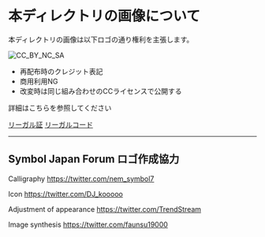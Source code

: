 # 本ディレクトリの画像について

本ディレクトリの画像は以下ロゴの通り権利を主張します。

![CC_BY_NC_SA](http://mirrors.creativecommons.org/presskit/buttons/88x31/png/by-nc-sa.png)

- 再配布時のクレジット表記
- 商用利用NG
- 改変時は同じ組み合わせのCCライセンスで公開する

詳細はこちらを参照してください

[リーガル証](https://creativecommons.org/licenses/by-nc-sa/4.0/deed.ja)
[リーガルコード](https://creativecommons.org/licenses/by-nc-sa/4.0/legalcode.ja)


---
## Symbol Japan Forum ロゴ作成協力

Calligraphy
https://twitter.com/nem_symbol7

Icon
https://twitter.com/DJ_kooooo

Adjustment of appearance
https://twitter.com/TrendStream

Image synthesis
https://twitter.com/faunsu19000
